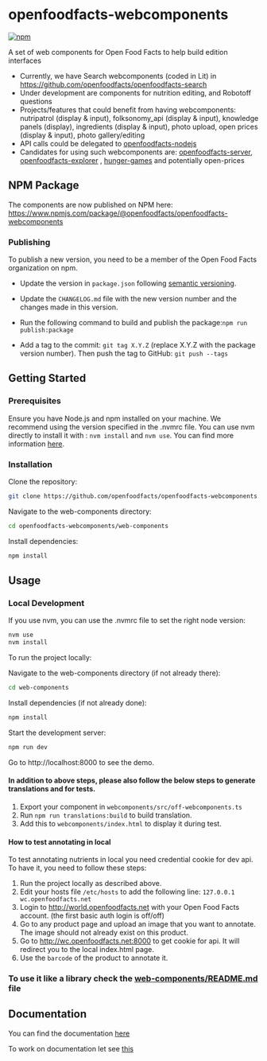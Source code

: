 # openfoodfacts-webcomponents

[![npm](https://img.shields.io/npm/v/@openfoodfacts/openfoodfacts-webcomponents.svg)](https://www.npmjs.com/package/@openfoodfacts/openfoodfacts-webcomponents)

A set of web components for Open Food Facts to help build edition interfaces

- Currently, we have Search webcomponents (coded in Lit) in https://github.com/openfoodfacts/openfoodfacts-search
- Under development are components for nutrition editing, and Robotoff questions
- Projects/features that could benefit from having webcomponents: nutripatrol (display & input), folksonomy_api (display & input), knowledge panels (display), ingredients (display & input), photo upload, open prices (display & input), photo gallery/editing
- API calls could be delegated to [openfoodfacts-nodejs](https://github.com/openfoodfacts/openfoodfacts-nodejs)
- Candidates for using such webcomponents are: [openfoodfacts-server](https://github.com/openfoodfacts/openfoodfacts-server), [openfoodfacts-explorer](https://github.com/openfoodfacts/openfoodfacts-explorer) , [hunger-games](https://github.com/openfoodfacts/hunger-games) and potentially open-prices

## NPM Package

The components are now published on NPM here: https://www.npmjs.com/package/@openfoodfacts/openfoodfacts-webcomponents

### Publishing

To publish a new version, you need to be a member of the Open Food Facts organization on npm.

- Update the version in `package.json` following [semantic versioning](https://semver.org/).

- Update the `CHANGELOG.md` file with the new version number and the changes made in this version.

- Run the following command to build and publish the package:`npm run publish:package`

- Add a tag to the commit: `git tag X.Y.Z` (replace X.Y.Z with the package version number). Then push the tag to GitHub: `git push --tags`

## Getting Started

### Prerequisites

Ensure you have Node.js and npm installed on your machine. We recommend using the version specified in the .nvmrc file. You can use nvm directly to install it with : `nvm install` and `nvm use`. You can find more information [here](https://github.com/nvm-sh/nvm?tab=readme-ov-file#installing-and-updating).

### Installation

Clone the repository:

```bash
git clone https://github.com/openfoodfacts/openfoodfacts-webcomponents.git
```

Navigate to the web-components directory:

```bash
cd openfoodfacts-webcomponents/web-components
```

Install dependencies:

```bash
npm install
```

## Usage

### Local Development

If you use nvm, you can use the .nvmrc file to set the right node version:

```bash
nvm use
nvm install
```

To run the project locally:

Navigate to the web-components directory (if not already there):

```bash
cd web-components
```

Install dependencies (if not already done):

```bash
npm install
```

Start the development server:

```bash
npm run dev
```

Go to http://localhost:8000 to see the demo.

#### In addition to above steps, please also follow the below steps to generate translations and for tests.

1. Export your component in `webcomponents/src/off-webcomponents.ts`
2. Run `npm run translations:build` to build translation.
3. Add this to `webcomponents/index.html` to display it during test.

#### How to test annotating in local

To test annotating nutrients in local you need credential cookie for dev api.
To have it, you need to follow these steps:

1. Run the project locally as described above.
2. Edit your hosts file `/etc/hosts` to add the following line:
   `127.0.0.1 wc.openfoodfacts.net`
3. Login to http://world.openfoodfacts.net with your Open Food Facts account. (the first basic auth login is off/off)
4. Go to any product page and upload an image that you want to annotate. The image should not already exist on this product.
5. Go to http://wc.openfoodfacts.net:8000 to get cookie for api. It will redirect you to the local index.html page.
6. Use the `barcode` of the product to annotate it.

### To use it like a library check the [web-components/README.md](web-components/README.md) file

## Documentation

You can find the documentation [here](https://openfoodfacts.github.io/openfoodfacts-webcomponents)

To work on documentation let see [this](web-components/docs/README.md)
